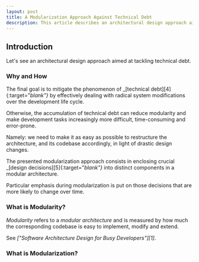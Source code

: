 ```yaml
---
layout: post
title: A Modularization Approach Against Technical Debt
description: This article describes an architectural design approach aimed at preventing the accumulation of technical debt.
---
```


## Introduction

Let's see an architectural design approach aimed at tackling technical debt.

### Why and How

The final goal is to mitigate the phenomenon of _[technical debt][4]{:target="_blank"}_ by effectively dealing with radical system modifications over the development life cycle.

Otherwise, the accumulation of technical debt can reduce modularity and make development tasks increasingly more difficult, time-consuming and error-prone.

Namely: we need to make it as easy as possible to restructure the architecture, and its codebase accordingly, in light of drastic design changes.

The presented modularization approach consists in enclosing crucial _[design decisions][5]{:target="_blank"}_ into distinct components in a modular architecture.

Particular emphasis during modularization is put on those decisions that are more likely to change over time.

### What is Modularity?

_Modularity_ refers to a _modular architecture_ and is measured by how much the corresponding codebase is easy to implement, modify and extend.

See _["Software Architecture Design for Busy Developers"][1]_.

### What is Modularization?

Modularization is the process of designing a modular architecture by decomposing a system into distinct highly cohesive components that are loosely coupled with one another.

#### About Modifiability

_Modifiability_ is a key aspect in a modular architecture, especially if the latter is designed so as to prevent technical debt as much as possible.

It's a quality attribute which tells us how an architecture can be easily modified with no undesirable effects.

Now, radical architectural modifications could very likely result in the accumulation of technical debt, if the architecture isn't highly modifiable.

#### About Internal Modifications

Good news is that a modular architecture is modifiable per se: any drastic component changes are allowed, as long as they stay _internal_.

In fact, an _internal modification_ doesn't alter the component _[interfaces][6]{:target="_blank"}_, thus it doesn't affect the rest of the architecture.

### What Technical Debt is Caused By

So a modular architecture is generally modifiable, _but_ drastic changes might affect several components by altering its interfaces.

Which makes such changes more difficult and time-consuming to be implemented as they require radical restructuring of the architecture and its codebase.

Whenever a proper fix to a problem requires a considerable time investment, that's where technical debt usually sets in.

Namely, in these cases, quick-and-dirty fixes are made because of the need of either shortening time-to-market or meeting strict deadlines by clients.

See _["Mind the Architecture-Code Gap"][2]_.

## Modularization Approach

Basically, the approach is aimed at maximizing the likelihood of potential changes to stay _internal_ to distinct components (i.e. no interfaces get altered).

**First step:** we prepare a list of [_architectural decisions_][5]{:target="_blank"} which are likely to change over time, then the decomposition can begin by analysing such a list.

**Next steps:** for each decision, we investigate a corresponding component to be designed in order to hide such a decision from the others.

**Note:** during modularization, we can refine the list of architectural decisions under analysis so as to make it easier to meet [fundamental modularity principles][1]{:target="_blank"}.

### Modularization Criterion: Modifiability

In particular, when considering each likely-to-change architectural decision, we ask ourselves:

* Will potential changes to such a decision be confined to one component, according to the modularization under analysis? Or, in other words:

* Will possible changes in such a decision require an _easy_ code refactoring that will affect just one component?

If we can answer _yes_ to one of the above, then probably the modularization at hand is viable!

Otherwise, it's probably the case that we revise the architectural decision to be made.

## Conclusion

Summing up, the presented modularization approach is aimed at dealing with technical debt in light of radical architectural modifications.

To this end, modularization is carried out on the basis of a list of architectural decisions.

Particular attention is paid to those crucial decisions that are likely to change over time.

Such decisions get hidden inside distinct components in order to maximize the likelihood that potentially needed modifications remain _internal_.

This way, each modification on a component doesn't affect the rest of the modular architecture.

This makes it easier to restructure the architecture and its codebase, and it also reduces potential undesirable effects.

As a consequence, it makes it easier to repay possible technical debts ASAP!

### Post Scriptum

Please be warned that technical debt is always _around the corner_: stay ready to tackle it!

## Further Reading

This post was highly inspired by [Parnas][3]{:target="_blank"}' 1973 paper _"On the Criteria To Be Used in Decomposing Systems into Modules"_.

[1]: {% link _posts/2019-09-05-software-architecture-design.md %}
[2]: {% link _posts/2019-03-13-technical-debt.md %}
[3]: https://en.wikipedia.org/wiki/David_Parnas
[4]: https://en.wikipedia.org/wiki/Technical_debt
[5]: https://en.wikipedia.org/wiki/Architectural_decision
[6]: {% link _posts/2019-09-05-software-architecture-design.md %}#component-boundaries-and-interfaces
